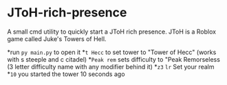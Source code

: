 # JToH-rich-presence
 A small cmd utility to quickly start a JToH rich presence. JToH is a Roblox game called Juke's Towers of Hell.

*run `py main.py` to open it
*`t Hecc` to set tower to "Tower of Hecc" (works with s steeple and c citadel)
*`Peak rem` sets difficulty to "Peak Remorseless (3 letter difficulty name with any modifier behind it)
*`z3` `lr` Set your realm
*`10` you started the tower 10 seconds ago 
